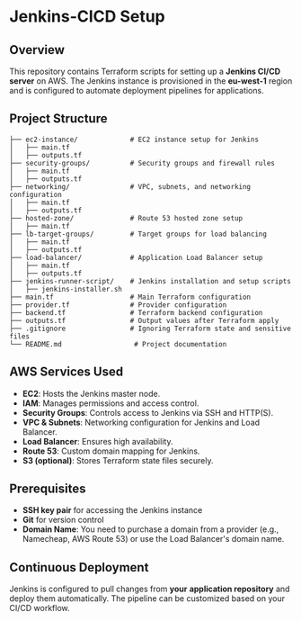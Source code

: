 # **Jenkins-CICD Setup**

## Overview

This repository contains Terraform scripts for setting up a **Jenkins CI/CD server** on AWS. The Jenkins instance is provisioned in the **eu-west-1** region and is configured to automate deployment pipelines for applications.

## Project Structure

```
├── ec2-instance/             # EC2 instance setup for Jenkins
│   ├── main.tf
│   ├── outputs.tf
├── security-groups/          # Security groups and firewall rules
│   ├── main.tf
│   ├── outputs.tf
├── networking/               # VPC, subnets, and networking configuration
│   ├── main.tf
│   ├── outputs.tf
├── hosted-zone/              # Route 53 hosted zone setup
│   ├── main.tf
├── lb-target-groups/         # Target groups for load balancing
│   ├── main.tf
│   ├── outputs.tf
├── load-balancer/            # Application Load Balancer setup
│   ├── main.tf
│   ├── outputs.tf
├── jenkins-runner-script/    # Jenkins installation and setup scripts
│   ├── jenkins-installer.sh
├── main.tf                   # Main Terraform configuration
├── provider.tf               # Provider configuration
├── backend.tf                # Terraform backend configuration
├── outputs.tf                # Output values after Terraform apply
├── .gitignore                # Ignoring Terraform state and sensitive files
└── README.md                  # Project documentation

```

## AWS Services Used

- **EC2**: Hosts the Jenkins master node.
- **IAM**: Manages permissions and access control.
- **Security Groups**: Controls access to Jenkins via SSH and HTTP(S).
- **VPC & Subnets**: Networking configuration for Jenkins and Load Balancer.
- **Load Balancer**: Ensures high availability.
- **Route 53**: Custom domain mapping for Jenkins.
- **S3 (optional)**: Stores Terraform state files securely.

## Prerequisites

- **SSH key pair** for accessing the Jenkins instance
- **Git** for version control
- **Domain Name**: You need to purchase a domain from a provider (e.g., Namecheap, AWS Route 53) or use the Load Balancer's domain name.

## Continuous Deployment

Jenkins is configured to pull changes from **your** **application repository** and deploy them automatically. The pipeline can be customized based on your CI/CD workflow.
